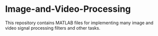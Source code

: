 # Image-and-Video-Processing

This repository contains MATLAB files for implementing many image and video signal processing filters and other tasks.
